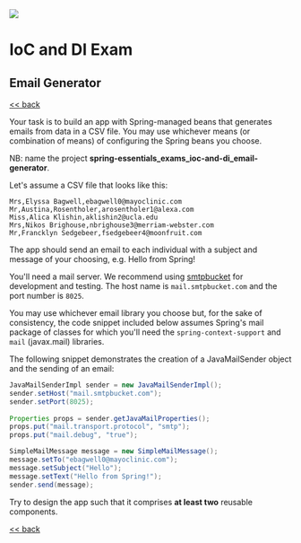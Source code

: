 <img src="https://github.com/stayahead-training/shared/blob/master/stayahead.png" />

# IoC and DI Exam

## Email Generator

[<< back](../../../../README.md#ioc-and-di)

Your task is to build an app with Spring-managed beans that generates emails from data in a CSV file. You may use whichever means (or combination of means) of configuring the Spring beans you choose.

NB: name the project **spring-essentials_exams_ioc-and-di_email-generator**.

Let's assume a CSV file that looks like this:

```csv
Mrs,Elyssa Bagwell,ebagwell0@mayoclinic.com
Mr,Austina,Rosentholer,arosentholer1@alexa.com
Miss,Alica Klishin,aklishin2@ucla.edu
Mrs,Nikos Brighouse,nbrighouse3@merriam-webster.com
Mr,Francklyn Sedgebeer,fsedgebeer4@moonfruit.com
```

The app should send an email to each individual with a subject and message of your choosing, e.g. Hello from Spring!

You'll need a mail server. We recommend using [smtpbucket](https://www.smtpbucket.com/) for development and testing. The host name is `mail.smtpbucket.com` and the port number is `8025`.

You may use whichever email library you choose but, for the sake of consistency, the code snippet included below assumes Spring's mail package of classes for which you'll need the `spring-context-support` and `mail` (javax.mail) libraries.

The following snippet demonstrates the creation of a JavaMailSender object and the sending of an email:

```java
JavaMailSenderImpl sender = new JavaMailSenderImpl();
sender.setHost("mail.smtpbucket.com");
sender.setPort(8025);
     
Properties props = sender.getJavaMailProperties();
props.put("mail.transport.protocol", "smtp");
props.put("mail.debug", "true");

SimpleMailMessage message = new SimpleMailMessage();
message.setTo("ebagwell0@mayoclinic.com");
message.setSubject("Hello");
message.setText("Hello from Spring!");
sender.send(message);
```

Try to design the app such that it comprises **at least two** reusable components.

[<< back](../../../../README.md#ioc-and-di)
